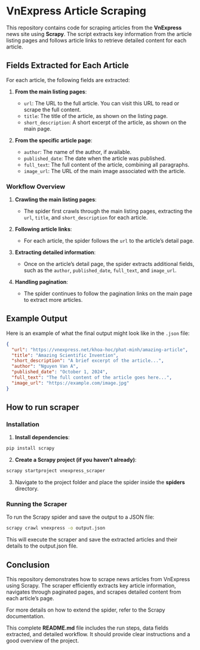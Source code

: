 # VnExpress Article Scraping

This repository contains code for scraping articles from the **VnExpress** news site using **Scrapy**. The script extracts key information from the article listing pages and follows article links to retrieve detailed content for each article.

## Fields Extracted for Each Article

For each article, the following fields are extracted:

1. **From the main listing pages**:
   - `url`: The URL to the full article. You can visit this URL to read or scrape the full content.
   - `title`: The title of the article, as shown on the listing page.
   - `short_description`: A short excerpt of the article, as shown on the main page.

2. **From the specific article page**:
   - `author`: The name of the author, if available.
   - `published_date`: The date when the article was published.
   - `full_text`: The full content of the article, combining all paragraphs.
   - `image_url`: The URL of the main image associated with the article.

### Workflow Overview

1. **Crawling the main listing pages**:
   - The spider first crawls through the main listing pages, extracting the `url`, `title`, and `short_description` for each article.
   
2. **Following article links**:
   - For each article, the spider follows the `url` to the article’s detail page.
   
3. **Extracting detailed information**:
   - Once on the article’s detail page, the spider extracts additional fields, such as the `author`, `published_date`, `full_text`, and `image_url`.

4. **Handling pagination**:
   - The spider continues to follow the pagination links on the main page to extract more articles.

## Example Output

Here is an example of what the final output might look like in the `.json` file:

```json
{
  "url": "https://vnexpress.net/khoa-hoc/phat-minh/amazing-article",
  "title": "Amazing Scientific Invention",
  "short_description": "A brief excerpt of the article...",
  "author": "Nguyen Van A",
  "published_date": "October 1, 2024",
  "full_text": "The full content of the article goes here...",
  "image_url": "https://example.com/image.jpg"
}
```

## How to run scraper

### Installation
1. **Install dependencies**:
```bash
pip install scrapy
```
2. **Create a Scrapy project (if you haven’t already)**:
```bash
scrapy startproject vnexpress_scraper
```
3. Navigate to the project folder and place the spider inside the **spiders** directory.

### Running the Scraper
To run the Scrapy spider and save the output to a JSON file:

```bash
scrapy crawl vnexpress -o output.json
```
This will execute the scraper and save the extracted articles and their details to the output.json file.

## Conclusion

This repository demonstrates how to scrape news articles from VnExpress using Scrapy. The scraper efficiently extracts key article information, navigates through paginated pages, and scrapes detailed content from each article’s page.

For more details on how to extend the spider, refer to the Scrapy documentation.

This complete **README.md** file includes the run steps, data fields extracted, and detailed workflow. It should provide clear instructions and a good overview of the project.
